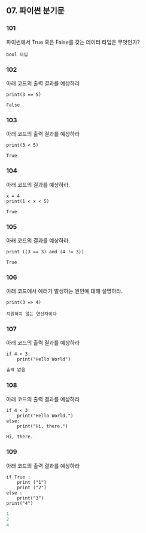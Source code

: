 ## 07. 파이썬 분기문

### 101
파이썬에서 True 혹은 False를 갖는 데이터 타입은 무엇인가?
```
bool 타입
```

### 102
아래 코드의 출력 결과를 예상하라
```
print(3 == 5)
```
```
False
```

### 103
아래 코드의 출력 결과를 예상하라
```
print(3 < 5)
```
```
True
```

### 104
아래 코드의 결과를 예상하라.
```
x = 4
print(1 < x < 5)
```
```
True
```

### 105
아래 코드의 결과를 예상하라.
```
print ((3 == 3) and (4 != 3))
```
```
True
```

### 106
아래 코드에서 에러가 발생하는 원인에 대해 설명하라.
```
print(3 => 4)
```
```
지원하지 않는 연산자이다
```

### 107
아래 코드의 출력 결과를 예상하라
```
if 4 < 3:
    print("Hello World") 
```
```python
출력 없음
```
 
### 108
아래 코드의 출력 결과를 예상하라
```
if 4 < 3:
    print("Hello World.")
else:
    print("Hi, there.") 
```
```python
Hi, there.
```

### 109
아래 코드의 출력 결과를 예상하라
```
if True :
    print ("1")
    print ("2")
else :
    print("3")
print("4")
```
```python
1
2
4
```
